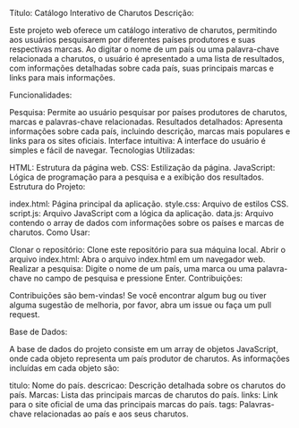 Título: Catálogo Interativo de Charutos
Descrição:

Este projeto web oferece um catálogo interativo de charutos, permitindo aos usuários pesquisarem por diferentes países produtores e suas respectivas marcas. Ao digitar o nome de um país ou uma palavra-chave relacionada a charutos, o usuário é apresentado a uma lista de resultados, com informações detalhadas sobre cada país, suas principais marcas e links para mais informações.

Funcionalidades:

Pesquisa: Permite ao usuário pesquisar por países produtores de charutos, marcas e palavras-chave relacionadas.
Resultados detalhados: Apresenta informações sobre cada país, incluindo descrição, marcas mais populares e links para os sites oficiais.
Interface intuitiva: A interface do usuário é simples e fácil de navegar.
Tecnologias Utilizadas:

HTML: Estrutura da página web.
CSS: Estilização da página.
JavaScript: Lógica de programação para a pesquisa e a exibição dos resultados.
Estrutura do Projeto:

index.html: Página principal da aplicação.
style.css: Arquivo de estilos CSS.
script.js: Arquivo JavaScript com a lógica da aplicação.
data.js: Arquivo contendo o array de dados com informações sobre os países e marcas de charutos.
Como Usar:

Clonar o repositório: Clone este repositório para sua máquina local.
Abrir o arquivo index.html: Abra o arquivo index.html em um navegador web.
Realizar a pesquisa: Digite o nome de um país, uma marca ou uma palavra-chave no campo de pesquisa e pressione Enter.
Contribuições:

Contribuições são bem-vindas! Se você encontrar algum bug ou tiver alguma sugestão de melhoria, por favor, abra um issue ou faça um pull request.

Base de Dados:

A base de dados do projeto consiste em um array de objetos JavaScript, onde cada objeto representa um país produtor de charutos. As informações incluídas em cada objeto são:

titulo: Nome do país.
descricao: Descrição detalhada sobre os charutos do país.
Marcas: Lista das principais marcas de charutos do país.
links: Link para o site oficial de uma das principais marcas do país.
tags: Palavras-chave relacionadas ao país e aos seus charutos.
